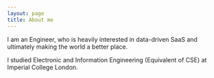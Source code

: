 ```yaml
---
layout: page
title: About me 
---
```

I am an Engineer, who is heavily interested in data-driven SaaS and ultimately making the world a better place.

I studied Electronic and Information Engineering (Equivalent of CSE) at Imperial College London. 
